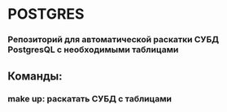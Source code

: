 # POSTGRES
<h3>Репозиторий для автоматической раскатки СУБД PostgresQL с необходимыми таблицами</h3>

<h2>Команды:</h2>
<h3>make up: раскатать СУБД с таблицами</h3>
